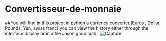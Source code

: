 # Convertisseur-de-monnaie
##You will find in this project in python a currency converter,(Euros , Dollar, Pounds, Yen, swiss franc).you can view the history either through the interface display or in a file Jason good luck ! 
![Capture](https://user-images.githubusercontent.com/115155554/214070608-41f7290c-7c65-4819-83f7-dac775bc0077.JPG)
